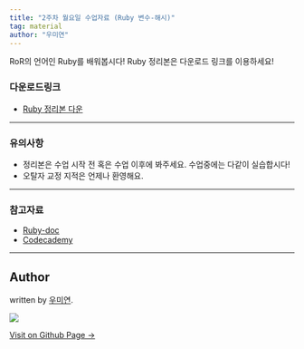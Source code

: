```yaml
---
title: "2주차 월요일 수업자료 (Ruby 변수-해시)"
tag: material
author: "우미연"
---
```


RoR의 언어인 Ruby를 배워봅시다!
Ruby 정리본은 다운로드 링크를 이용하세요!

### 다운로드링크

- [Ruby 정리본 다운](https://github.com/likelionkonkuk/w2_mon_material)

---

### 유의사항
- 정리본은 수업 시작 전 혹은 수업 이후에 봐주세요. 수업중에는 다같이 실습합시다!
- 오탈자 교정 지적은 언제나 환영해요.

---

### 참고자료
- [Ruby-doc](http://ruby-doc.org/core-2.3.3/)
- [Codecademy](https://www.codecademy.com/learn/ruby)

---

## Author

written by [우미연](https://miyon2.github.io).

![](https://avatars.githubusercontent.com/miyon2?v=2&s=100)

<a href="https://miyon2.github.io" target="_blank" class="btn btn-black"><i class="fa fa-github fa-lg"></i> Visit on Github Page &rarr;</a>